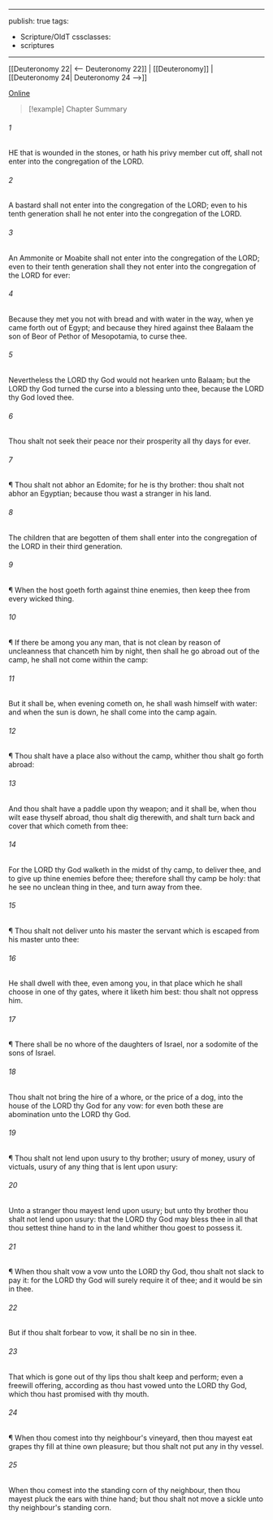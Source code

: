 

---
publish: true
tags:
  - Scripture/OldT
cssclasses:
  - scriptures
---
[[Deuteronomy 22| <-- Deuteronomy 22]] | [[Deuteronomy]] | [[Deuteronomy 24| Deuteronomy 24 -->]]

[Online](https://churchofjesuschrist.org/study/scriptures/ot/deut/23?lang=eng)

>[!example] Chapter Summary
>
###### 1
HE that is wounded in the stones, or hath his privy member cut off, shall not enter into the congregation of the LORD.
###### 2
A bastard shall not enter into the congregation of the LORD; even to his tenth generation shall he not enter into the congregation of the LORD.
###### 3
An Ammonite or Moabite shall not enter into the congregation of the LORD; even to their tenth generation shall they not enter into the congregation of the LORD for ever:
###### 4
Because they met you not with bread and with water in the way, when ye came forth out of Egypt; and because they hired against thee Balaam the son of Beor of Pethor of Mesopotamia, to curse thee.
###### 5
Nevertheless the LORD thy God would not hearken unto Balaam; but the LORD thy God turned the curse into a blessing unto thee, because the LORD thy God loved thee.
###### 6
Thou shalt not seek their peace nor their prosperity all thy days for ever.
###### 7
¶ Thou shalt not abhor an Edomite; for he is thy brother: thou shalt not abhor an Egyptian; because thou wast a stranger in his land.
###### 8
The children that are begotten of them shall enter into the congregation of the LORD in their third generation.
###### 9
¶ When the host goeth forth against thine enemies, then keep thee from every wicked thing.
###### 10
¶ If there be among you any man, that is not clean by reason of uncleanness that chanceth him by night, then shall he go abroad out of the camp, he shall not come within the camp:
###### 11
But it shall be, when evening cometh on, he shall wash himself with water: and when the sun is down, he shall come into the camp again.
###### 12
¶ Thou shalt have a place also without the camp, whither thou shalt go forth abroad:
###### 13
And thou shalt have a paddle upon thy weapon; and it shall be, when thou wilt ease thyself abroad, thou shalt dig therewith, and shalt turn back and cover that which cometh from thee:
###### 14
For the LORD thy God walketh in the midst of thy camp, to deliver thee, and to give up thine enemies before thee; therefore shall thy camp be holy: that he see no unclean thing in thee, and turn away from thee.
###### 15
¶ Thou shalt not deliver unto his master the servant which is escaped from his master unto thee:
###### 16
He shall dwell with thee, even among you, in that place which he shall choose in one of thy gates, where it liketh him best: thou shalt not oppress him.
###### 17
¶ There shall be no whore of the daughters of Israel, nor a sodomite of the sons of Israel.
###### 18
Thou shalt not bring the hire of a whore, or the price of a dog, into the house of the LORD thy God for any vow: for even both these are abomination unto the LORD thy God.
###### 19
¶ Thou shalt not lend upon usury to thy brother; usury of money, usury of victuals, usury of any thing that is lent upon usury:
###### 20
Unto a stranger thou mayest lend upon usury; but unto thy brother thou shalt not lend upon usury: that the LORD thy God may bless thee in all that thou settest thine hand to in the land whither thou goest to possess it.
###### 21
¶ When thou shalt vow a vow unto the LORD thy God, thou shalt not slack to pay it: for the LORD thy God will surely require it of thee; and it would be sin in thee.
###### 22
But if thou shalt forbear to vow, it shall be no sin in thee.
###### 23
That which is gone out of thy lips thou shalt keep and perform; even a freewill offering, according as thou hast vowed unto the LORD thy God, which thou hast promised with thy mouth.
###### 24
¶ When thou comest into thy neighbour's vineyard, then thou mayest eat grapes thy fill at thine own pleasure; but thou shalt not put any in thy vessel.
###### 25
When thou comest into the standing corn of thy neighbour, then thou mayest pluck the ears with thine hand; but thou shalt not move a sickle unto thy neighbour's standing corn.



